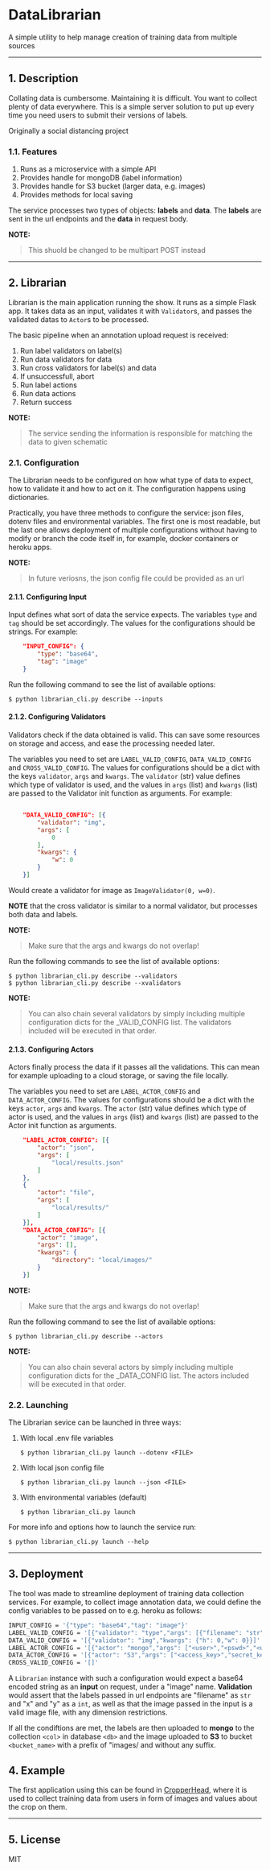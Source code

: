 # DataLibrarian
A simple utility to help manage creation of training data from multiple sources


---
## 1. Description
Collating data is cumbersome. Maintaining it is difficult. You want to collect plenty of data everywhere.
This is a simple server solution to put up every time you need users to submit their versions of labels.

Originally a social distancing project

### 1.1. Features
1. Runs as a microservice with a simple API
2. Provides handle for mongoDB (label information)
3. Provides handle for S3 bucket (larger data, e.g. images)
4. Provides methods for local saving

The service processes two types of objects: __labels__ and __data__. The __labels__ are sent in the url endpoints and the __data__ in request body.

**NOTE:**
> This shuold be changed to be multipart POST instead

---
## 2. Librarian
Librarian is the main application running the show. It runs as a simple Flask app. It takes data as an input, validates it with `Validator`s, and passes the validated datas to `Actor`s to be processed.

The basic pipeline when an annotation upload request is received:

1. Run label validators on label(s)
2. Run data validators for data
3. Run cross validators for label(s) and data
4. If unsuccessfull, abort
5. Run label actions
6. Run data actions
7. Return success

**NOTE:**
> The service sending the information is responsible for matching the data to given schematic


### 2.1. Configuration
The Librarian needs to be configured on how what type of data to expect, how to validate it and how to act on it. The configuration happens using dictionaries.

Practically, you have three methods to configure the service: json files, dotenv files and environmental variables. The first one is most readable, but the last one allows deployment of multiple configurations without having to modify or branch the code itself in, for example, docker containers or heroku apps.

**NOTE:**
> In future veriosns, the json config file could be provided as an url

#### 2.1.1. Configuring Input
Input defines what sort of data the service expects. The variables `type` and `tag` should be set accordingly. The values for the configurations should be strings. For example:

```json
    "INPUT_CONFIG": {
        "type": "base64",
        "tag": "image"
    }
```

Run the following command to see the list of available options:
```
$ python librarian_cli.py describe --inputs
```

#### 2.1.2. Configuring Validators
Validators check if the data obtained is valid. This can save some resources on storage and access, and ease the processing needed later.

The variables you need to set are `LABEL_VALID_CONFIG`, `DATA_VALID_CONFIG` and `CROSS_VALID_CONFIG`. The values for configurations should be a dict with the keys `validator`, `args` and `kwargs`. The `validator` (str) value defines which type of validator is used, and the values in `args` (list) and `kwargs` (list) are passed to the Validator init function as arguments. For example:

```json

    "DATA_VALID_CONFIG": [{
        "validator": "img",
        "args": [
            0
        ],
        "kwargs": {
            "w": 0
        }
    }]

```

Would create a validator for image as `ImageValidator(0, w=0)`.

**NOTE** that the cross validator is similar to a normal validator, but processes both data and labels.

**NOTE:**
> Make sure that the args and kwargs do not overlap!

Run the following commands to see the list of available options:
```
$ python librarian_cli.py describe --validators
$ python librarian_cli.py describe --xvalidators
```

**NOTE:**
> You can also chain several validators by simply including multiple configuration dicts for the _VALID_CONFIG list. The validators included will be executed in that order.

#### 2.1.3. Configuring Actors
Actors finally process the data if it passes all the validations. This can mean for example uploading to a cloud storage, or saving the file locally.

The variables you need to set are `LABEL_ACTOR_CONFIG` and `DATA_ACTOR_CONFIG`. The values for configurations should be a dict with the keys `actor`, `args` and `kwargs`. The `actor` (str) value defines which type of actor is used, and the values in `args` (list) and `kwargs` (list) are passed to the Actor init function as arguments.

```json
    "LABEL_ACTOR_CONFIG": [{
        "actor": "json",
        "args": [
            "local/results.json"
        ]
    },
    {
        "actor": "file",
        "args": [
            "local/results/"
        ]
    }],
    "DATA_ACTOR_CONFIG": [{
        "actor": "image",
        "args": [],
        "kwargs": {
            "directory": "local/images/"
        }
    }]

```

**NOTE:**
> Make sure that the args and kwargs do not overlap!

Run the following command to see the list of available options:
```
$ python librarian_cli.py describe --actors
```

**NOTE:**
> You can also chain several actors by simply including multiple configuration dicts for the _DATA_CONFIG list. The actors included will be executed in that order.



### 2.2. Launching
The Librarian sevice can be launched in three ways:
1. With local .env file variables
    ```
    $ python librarian_cli.py launch --dotenv <FILE>
    ```
2. With local json config file
    ```
    $ python librarian_cli.py launch --json <FILE>
    ```
3. With environmental variables (default)
    ```
    $ python librarian_cli.py launch
    ```

For more info and options how to launch the service run:
```
$ python librarian_cli.py launch --help
```




---
## 3. Deployment
The tool was made to streamline deployment of training data collection services. For example, to collect image annotation data, we could define the config variables to be passed on to e.g. heroku as follows:

```sh
INPUT_CONFIG = '{"type": "base64","tag": "image"}'
LABEL_VALID_CONFIG = '[{"validator": "type","args": [{"filename": "str","x": "int","y": "int"}]}]'
DATA_VALID_CONFIG = '[{"validator": "img","kwargs": {"h": 0,"w": 0}}]'
LABEL_ACTOR_CONFIG = '[{"actor": "mongo","args": ["<user>","<pswd>","<url>","<db>","<col>"]}]'
DATA_ACTOR_CONFIG = '[{"actor": "S3","args": ["<access_key>","secret_key>","<bucket_name>","images/",""]}]'
CROSS_VALID_CONFIG = '[]'
```

A `Librarian`  instance with such a configuration would expect a base64 encoded string as an __input__ on request, under a "image" name. __Validation__ would assert that the labels passed in url endpoints are "filename" as `str` and "x" and "y" as a `int`, as well as that the image passed in the input is a valid image file, with any dimension restrictions.

If all the condiftions are met, the labels are then uploaded to __mongo__ to the collection `<col>` in database `<db>` and the image uploaded to __S3__ to bucket `<bucket_name>` with a prefix of "images/ and without any suffix.


## 4. Example
The first application using this can be found in [CropperHead](http://cropper-head.herokuapp.com), where it is used to collect training data from users in form of images and values about the crop on them.

---
## 5. License
MIT